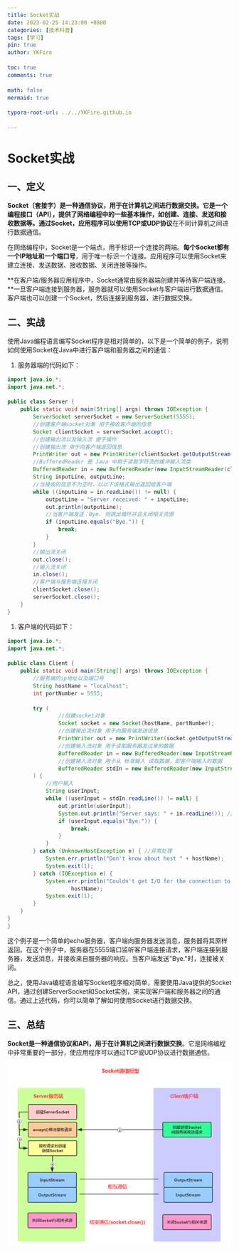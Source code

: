 ```yaml
---
title: Socket实战
date: 2023-02-25 14:23:00 +0800
categories: [技术科普]
tags: [学习]
pin: true
author: YKFire

toc: true
comments: true

math: false
mermaid: true

typora-root-url: ../../YKFire.github.io

---
```


# Socket实战

## 一、定义

**Socket（套接字）是一种通信协议，用于在计算机之间进行数据交换。**它是一个编程接口（API），提供了网络编程中的一些基本操作，如创建、连接、发送和接收数据等。通过Socket，应用程序**可以使用TCP或UDP协议**在不同计算机之间进行数据通信。

在网络编程中，Socket是一个端点，用于标识一个连接的两端。**每个Socket都有一个IP地址和一个端口号**，用于唯一标识一个连接。应用程序可以使用Socket来建立连接、发送数据、接收数据、关闭连接等操作。

**在客户端/服务器应用程序中，Socket通常由服务器端创建并等待客户端连接。**一旦客户端连接到服务器，服务器就可以使用Socket与客户端进行数据通信。客户端也可以创建一个Socket，然后连接到服务器，进行数据交换。



## 二、实战

使用Java编程语言编写Socket程序是相对简单的，以下是一个简单的例子，说明如何使用Socket在Java中进行客户端和服务器之间的通信：

1. 服务器端的代码如下：

```java
import java.io.*;
import java.net.*;

public class Server {
    public static void main(String[] args) throws IOException {
        ServerSocket serverSocket = new ServerSocket(5555);
        //创建客户端socket对象 用于接收客户端的信息
        Socket clientSocket = serverSocket.accept();
        //创建输出流以及输入流 便于操作
        //创建输出流 用于向客户端返回信息
        PrintWriter out = new PrintWriter(clientSocket.getOutputStream(), true);
        //BufferedReader 是 Java 中用于读取字符流的缓冲输入流类
        BufferedReader in = new BufferedReader(new InputStreamReader(clientSocket.getInputStream()));
        String inputLine, outputLine;
        //当接收的信息不为空时，以以下该格式输出返回给客户端
        while ((inputLine = in.readLine()) != null) {
            outputLine = "Server received: " + inputLine;
            out.println(outputLine);
            //当客户端发送：Bye. 则跳出循环并且关闭相关资源
            if (inputLine.equals("Bye.")) {
                break;
            }
        }
        //输出流关闭
        out.close();
        //输入流关闭
        in.close();
        //客户端与服务端连接关闭
        clientSocket.close();
        serverSocket.close();
    }
}

```

1. 客户端的代码如下：

```java
import java.io.*;
import java.net.*;

public class Client {
    public static void main(String[] args) throws IOException {
        //服务端的ip地址以及端口号
        String hostName = "localhost";
        int portNumber = 5555;

        try (
                //创建socket对象
                Socket socket = new Socket(hostName, portNumber);
                //创建输出流对象 用于向服务端发送信息
                PrintWriter out = new PrintWriter(socket.getOutputStream(), true);
                //创建输入流对象 用于读取服务器发过来的数据
                BufferedReader in = new BufferedReader(new InputStreamReader(socket.getInputStream()));
                //创建输入流对象 用于从 标准输入 读取数据，即客户端输入的数据
                BufferedReader stdIn = new BufferedReader(new InputStreamReader(System.in))
        ) {
            //用户输入
            String userInput;
            while ((userInput = stdIn.readLine()) != null) {
                out.println(userInput);
                System.out.println("Server says: " + in.readLine()); //输出服务端传递过来的数据
                if (userInput.equals("Bye.")) {
                    break;
                }
            }
        } catch (UnknownHostException e) { //异常处理
            System.err.println("Don't know about host " + hostName);
            System.exit(1);
        } catch (IOException e) {
            System.err.println("Couldn't get I/O for the connection to " +
                    hostName);
            System.exit(1);
        }
    }
}
}
```

这个例子是一个简单的echo服务器，客户端向服务器发送消息，服务器将其原样返回。在这个例子中，服务器在5555端口监听客户端连接请求，客户端连接到服务器，发送消息，并接收来自服务器的响应。当客户端发送"Bye."时，连接被关闭。

总之，使用Java编程语言编写Socket程序相对简单，需要使用Java提供的Socket API，通过创建ServerSocket和Socket实例，来实现客户端和服务器之间的通信。通过上述代码，你可以简单了解如何使用Socket进行数据交换。

## 三、总结

**Socket是一种通信协议和API，用于在计算机之间进行数据交换**。它是网络编程中非常重要的一部分，使应用程序可以通过TCP或UDP协议进行数据通信。

![Socket通信模型](/assets/blog_res/2023-02-25-Socket.assets/image-20230220163843772.png)